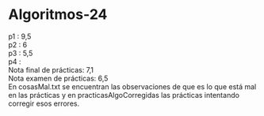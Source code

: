 # Algoritmos-24<br>
p1 : 9,5<br>
p2 : 6<br>
p3 : 5,5<br>
p4 : <br>
Nota final de prácticas: 7,1<br>
Nota examen de prácticas: 6,5<br>
En cosasMal.txt se encuentran las observaciones de que es lo que está mal en las prácticas y en practicasAlgoCorregidas las prácticas intentando corregir esos errores.